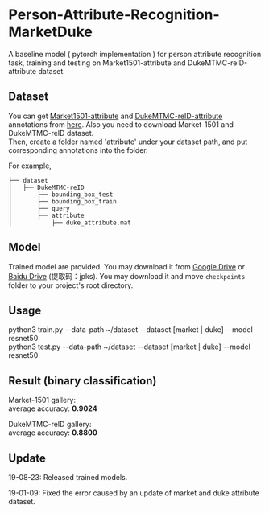 # Person-Attribute-Recognition-MarketDuke
A baseline model ( pytorch implementation ) for person attribute recognition task, training and testing on Market1501-attribute and DukeMTMC-reID-attribute dataset.


## Dataset
You can get [Market1501-attribute](https://github.com/vana77/Market-1501_Attribute) and [DukeMTMC-reID-attribute](https://github.com/vana77/DukeMTMC-attribute) annotations from [here](https://github.com/vana77). Also you need to download Market-1501 and DukeMTMC-reID dataset.  
Then, create a folder named 'attribute' under your dataset path, and put corresponding annotations into the folder.

For example,<br>
```
├── dataset
│   ├── DukeMTMC-reID
│       ├── bounding_box_test
│       ├── bounding_box_train
│       ├── query
│       ├── attribute
│           ├── duke_attribute.mat  
```

## Model
Trained model are provided. You may download it from [Google Drive](https://drive.google.com/drive/folders/1JTdjuEbxSLypnfUzVuuxLj1uSKAacfd0?usp=sharing) or [Baidu Drive](https://pan.baidu.com/s/1bByCxZp9bSs8YYZPbuK21A) (提取码：jpks). You may download it and move `checkpoints` folder to your project's root directory.


## Usage
python3  train.py  --data-path  ~/dataset  --dataset  [market | duke]  --model  resnet50  
python3  test.py  --data-path  ~/dataset  --dataset  [market | duke]  --model  resnet50  


## Result (binary classification)
Market-1501 gallery:  
average accuracy: **0.9024**  

DukeMTMC-reID gallery:  
average accuracy: **0.8800**  


## Update
19-08-23: Released trained models.

19-01-09: Fixed the error caused by an update of market and duke attribute dataset.
